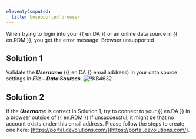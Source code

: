 ```yaml
---
eleventyComputed:
  title: Unsupported browser
---
```

When trying to login into your {{ en.DA }} or an online data source in {{ en.RDM }}, you get the error message: Browser unsupported
## Solution 1
Validate the ***Username*** ({{ en.DA }} email address) in your data source settings in ***File – Data Sources***.
![!!KB4632](https://cdnweb.devolutions.net/docs/docs_en_kb_KB4632.png)
## Solution 2
If the ***Username*** is correct in Solution 1, try to connect to your {{ en.DA }} in a browser outside of {{ en.RDM }} If unsuccessful, it might be that no account exists under this email address. Please follow the steps to create one here: [https://portal.devolutions.com/](https://portal.devolutions.com/).
